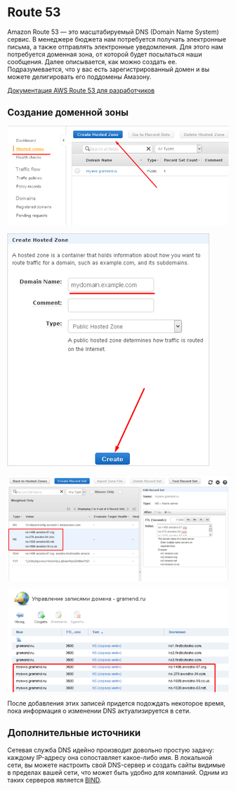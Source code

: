# Route 53

Amazon Route 53 — это масштабируемый DNS (Domain Name System) сервис.
В менеджере бюджета нам потребуется получать электронные письма,
а также отправлять электронные уведомления. Для этого нам потребуется доменная зона,
от которой будет посылаться наши сообщения. Далее описывается, как можно
создать ее. Подразумевается, что у вас есть зарегистрированный домен и
вы можете делигировать его поддомены Амазону.

[Документация AWS Route 53 для разработчиков](https://docs.aws.amazon.com/Route53/latest/DeveloperGuide/Welcome.html/)

## Создание доменной зоны

![Кнопка создания доменной зоны](../img/route53-create-zone-button.png)

![Введите название вашей зоны](../img/route53-creating.png)

![Интерфейс редактирования DNS-запесей созданной зоны. Красным выделены адреса DNS-серверов Амазон, которым нужно делигировать данную подзону](../img/route53-nameservers.png)

![Для делигирования подзоны, нужно создать соответствующие NS-записи в вашем домене](../img/route53-dns.png)

После добавления этих записей придется подождать некоторое время, пока информация
о изменении DNS актуализируется в сети.

## Дополнительные источники

Сетевая служба DNS идейно производит довольно простую задачу:
каждому IP-адресу она сопоставляет какое-либо имя. В локальной
сети, вы можете настроить свой DNS-сервер и создать сайты видимые в
пределах вашей сети, что может быть удобно для компаний. Одним из
таких серверов является [BIND](https://habrahabr.ru/post/137587/).